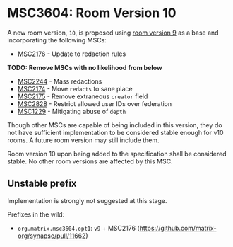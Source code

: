 # MSC3604: Room Version 10

A new room version, `10`, is proposed using [room version 9](TBD) as a base
and incorporating the following MSCs:

* [MSC2176](https://github.com/matrix-org/matrix-doc/pull/2176) - Update to redaction rules

**TODO: Remove MSCs with no likelihood from below**

* [MSC2244](https://github.com/matrix-org/matrix-doc/pull/2244) - Mass redactions
* [MSC2174](https://github.com/matrix-org/matrix-doc/pull/2174) - Move `redacts` to sane place
* [MSC2175](https://github.com/matrix-org/matrix-doc/pull/2175) - Remove extraneous `creator` field
* [MSC2828](https://github.com/matrix-org/matrix-doc/pull/2828) - Restrict allowed user IDs over federation
* [MSC1229](https://github.com/matrix-org/matrix-doc/issues/1229) - Mitigating abuse of `depth`

Though other MSCs are capable of being included in this version, they do not have sufficient implementation to be
considered stable enough for v10 rooms. A future room version may still include them.

Room version 10 upon being added to the specification shall be considered stable. No other room versions are affected
by this MSC.

## Unstable prefix

Implementation is strongly not suggested at this stage.

Prefixes in the wild:
* `org.matrix.msc3604.opt1`: `v9` + MSC2176 (https://github.com/matrix-org/synapse/pull/11662)
